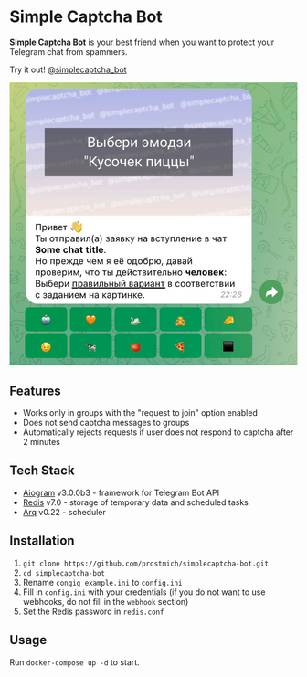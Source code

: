# Simple Captcha Bot

**Simple Captcha Bot** is your best friend when you want to protect your Telegram chat from spammers.

Try it out! [@simplecaptcha_bot](https://t.me/simplecaptcha_bot)

![screenshot](screenshot.jpeg)
## Features

- Works only in groups with the "request to join" option enabled
- Does not send captcha messages to groups
- Automatically rejects requests if user does not respond to captcha after 2 minutes

## Tech Stack
- [Aiogram](https://github.com/aiogram/aiogram) v3.0.0b3 - framework for Telegram Bot API
- [Redis](https://redis.io>) v7.0 - storage of temporary data and scheduled tasks
- [Arq](https://github.com/samuelcolvin/arq>) v0.22 - scheduler

## Installation

1. `git clone https://github.com/prostmich/simplecaptcha-bot.git`
2. `cd simplecaptcha-bot`
3. Rename `congig_example.ini` to `config.ini`
4. Fill in `config.ini` with your credentials (if you do not want to use webhooks, do not fill in the `webhook` section)
6. Set the Redis password in `redis.conf`

## Usage
Run `docker-compose up -d` to start.
